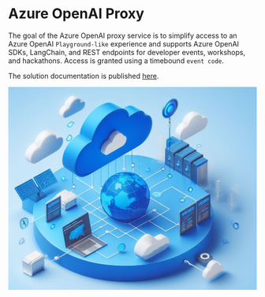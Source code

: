 # Azure OpenAI Proxy

The goal of the Azure OpenAI proxy service is to simplify access to an Azure OpenAI `Playground-like` experience and supports Azure OpenAI SDKs, LangChain, and REST endpoints for developer events, workshops, and hackathons. Access is granted using a timebound `event code`.

The solution documentation is published [here](https://gloveboxes.github.io/azure-openai-service-proxy/).

![](docs/static/img/openai_proxy_banner.jpeg)
